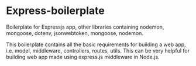 # Express-boilerplate
Boilerplate for Expressjs app, other libraries containing nodemon, mongoose, dotenv, jsonwebtoken, mongoose, nodemon.

This boilerplate contains all the basic requirements for building a web app, i.e. model, middleware, controllers, routes, utils. This can be very helpful for building web app made using express.js middleware in Node.js.
